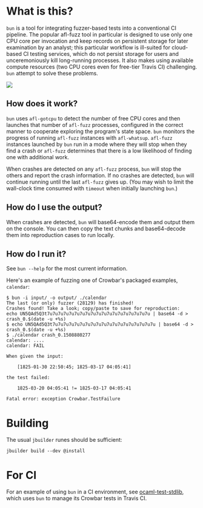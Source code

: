 # What is this?

`bun` is a tool for integrating fuzzer-based tests into a conventional CI pipeline.  The popular afl-fuzz tool in particular is designed to use only one CPU core per invocation and keep records on persistent storage for later examination by an analyst; this particular workflow is ill-suited for cloud-based CI testing services, which do not persist storage for users and unceremoniously kill long-running processes.  It also makes using available compute resources (two CPU cores even for free-tier Travis CI) challenging.  `bun` attempt to solve these problems.

![](bun-demo.gif?raw=true)

## How does it work?

`bun` uses `afl-gotcpu` to detect the number of free CPU cores and then launches that number of `afl-fuzz` processes, configured in the correct manner to cooperate exploring the program's state space. `bun` monitors the progress of running `afl-fuzz` instances with `afl-whatsup`.  `afl-fuzz` instances launched by `bun` run in a mode where they will stop when they find a crash or `afl-fuzz` determines that there is a low likelihood of finding one with additional work.

When crashes are detected on any `afl-fuzz` process, `bun` will stop the others and report the crash information.  If no crashes are detected, `bun` will continue running until the last `afl-fuzz` gives up.  (You may wish to limit the wall-clock time consumed with `timeout` when initially launching `bun`.)

## How do I use the output?

When crashes are detected, `bun` will base64-encode them and output them on the console.  You can then copy the text chunks and base64-decode them into reproduction cases to run locally.

## How do I run it?

See `bun --help` for the most current information.

Here's an example of fuzzing one of Crowbar's packaged examples, `calendar`:

```
$ bun -i input/ -o output/ ./calendar
The last (or only) fuzzer (28129) has finished!
Crashes found! Take a look; copy/paste to save for reproduction:
echo UN5QAd5Q3t7u7u7u7u7u7u7u7u7u7u7u7u7u7u7u7u7u7u7u | base64 -d > crash_0.$(date -u +%s)
$ echo UN5QAd5Q3t7u7u7u7u7u7u7u7u7u7u7u7u7u7u7u7u7u7u7u | base64 -d > crash_0.$(date -u +%s)
$ ./calendar crash_0.1508880277 
calendar: ....
calendar: FAIL

When given the input:

    [1825-01-30 22:50:45; 1825-03-17 04:05:41]
    
the test failed:

    1825-03-20 04:05:41 != 1825-03-17 04:05:41
    
Fatal error: exception Crowbar.TestFailure
```

# Building

The usual `jbuilder` runes should be sufficient:

```
jbuilder build --dev @install
```

# For CI

For an example of using `bun` in a CI environment, see [ocaml-test-stdlib](https://github.com/yomimono/ocaml-test-stdlib), which uses `bun` to manage its Crowbar tests in Travis CI.
